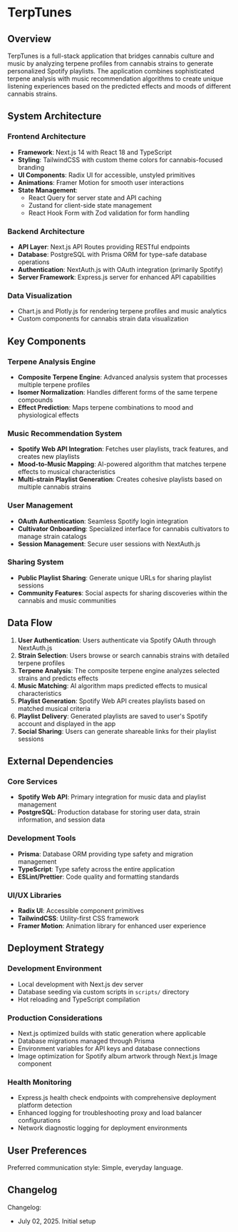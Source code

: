 # TerpTunes

## Overview

TerpTunes is a full-stack application that bridges cannabis culture and music by analyzing terpene profiles from cannabis strains to generate personalized Spotify playlists. The application combines sophisticated terpene analysis with music recommendation algorithms to create unique listening experiences based on the predicted effects and moods of different cannabis strains.

## System Architecture

### Frontend Architecture
- **Framework**: Next.js 14 with React 18 and TypeScript
- **Styling**: TailwindCSS with custom theme colors for cannabis-focused branding
- **UI Components**: Radix UI for accessible, unstyled primitives
- **Animations**: Framer Motion for smooth user interactions
- **State Management**: 
  - React Query for server state and API caching
  - Zustand for client-side state management
  - React Hook Form with Zod validation for form handling

### Backend Architecture
- **API Layer**: Next.js API Routes providing RESTful endpoints
- **Database**: PostgreSQL with Prisma ORM for type-safe database operations
- **Authentication**: NextAuth.js with OAuth integration (primarily Spotify)
- **Server Framework**: Express.js server for enhanced API capabilities

### Data Visualization
- Chart.js and Plotly.js for rendering terpene profiles and music analytics
- Custom components for cannabis strain data visualization

## Key Components

### Terpene Analysis Engine
- **Composite Terpene Engine**: Advanced analysis system that processes multiple terpene profiles
- **Isomer Normalization**: Handles different forms of the same terpene compounds
- **Effect Prediction**: Maps terpene combinations to mood and physiological effects

### Music Recommendation System
- **Spotify Web API Integration**: Fetches user playlists, track features, and creates new playlists
- **Mood-to-Music Mapping**: AI-powered algorithm that matches terpene effects to musical characteristics
- **Multi-strain Playlist Generation**: Creates cohesive playlists based on multiple cannabis strains

### User Management
- **OAuth Authentication**: Seamless Spotify login integration
- **Cultivator Onboarding**: Specialized interface for cannabis cultivators to manage strain catalogs
- **Session Management**: Secure user sessions with NextAuth.js

### Sharing System
- **Public Playlist Sharing**: Generate unique URLs for sharing playlist sessions
- **Community Features**: Social aspects for sharing discoveries within the cannabis and music communities

## Data Flow

1. **User Authentication**: Users authenticate via Spotify OAuth through NextAuth.js
2. **Strain Selection**: Users browse or search cannabis strains with detailed terpene profiles
3. **Terpene Analysis**: The composite terpene engine analyzes selected strains and predicts effects
4. **Music Matching**: AI algorithm maps predicted effects to musical characteristics
5. **Playlist Generation**: Spotify Web API creates playlists based on matched musical criteria
6. **Playlist Delivery**: Generated playlists are saved to user's Spotify account and displayed in the app
7. **Social Sharing**: Users can generate shareable links for their playlist sessions

## External Dependencies

### Core Services
- **Spotify Web API**: Primary integration for music data and playlist management
- **PostgreSQL**: Production database for storing user data, strain information, and session data

### Development Tools
- **Prisma**: Database ORM providing type safety and migration management
- **TypeScript**: Type safety across the entire application
- **ESLint/Prettier**: Code quality and formatting standards

### UI/UX Libraries
- **Radix UI**: Accessible component primitives
- **TailwindCSS**: Utility-first CSS framework
- **Framer Motion**: Animation library for enhanced user experience

## Deployment Strategy

### Development Environment
- Local development with Next.js dev server
- Database seeding via custom scripts in `scripts/` directory
- Hot reloading and TypeScript compilation

### Production Considerations
- Next.js optimized builds with static generation where applicable
- Database migrations managed through Prisma
- Environment variables for API keys and database connections
- Image optimization for Spotify album artwork through Next.js Image component

### Health Monitoring
- Express.js health check endpoints with comprehensive deployment platform detection
- Enhanced logging for troubleshooting proxy and load balancer configurations
- Network diagnostic logging for deployment environments

## User Preferences

Preferred communication style: Simple, everyday language.

## Changelog

Changelog:
- July 02, 2025. Initial setup